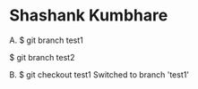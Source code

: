 # Shashank Kumbhare

A. 
$ git branch test1
<nothing>

$ git branch test2
<nothing>

B. 
$ git checkout test1
Switched to branch 'test1'


